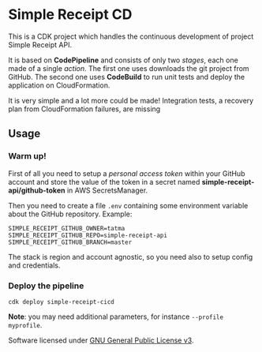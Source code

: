 # Simple Receipt CD

This is a CDK project which handles the continuous development of project Simple Receipt API.

It is based on **CodePipeline** and consists of only two *stages*, each one made of a single *action*. The first one uses downloads the git project from GitHub. The second one uses **CodeBuild** to run unit tests and deploy the application on CloudFormation.

It is very simple and a lot more could be made! Integration tests, a recovery plan from CloudFormation failures, are missing

## Usage

### Warm up!

First of all you need to setup a *personal access token* within your GitHub account and store the value of the token in a secret named **simple-receipt-api/github-token** in AWS SecretsManager.

Then you need to create a file `.env` containing some environment variable about the GitHub repository. Example:

    SIMPLE_RECEIPT_GITHUB_OWNER=tatma
    SIMPLE_RECEIPT_GITHUB_REPO=simple-receipt-api
    SIMPLE_RECEIPT_GITHUB_BRANCH=master
 

The stack is region and account agnostic, so you need also to setup config and credentials.

### Deploy the pipeline

    cdk deploy simple-receipt-cicd

**Note**: you may need additional parameters, for instance `--profile myprofile`.

Software licensed under [GNU General Public License v3](./LICENSE.md).